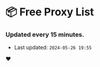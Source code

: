 # :package: Free Proxy List
### Updated every 15 minutes.

- Last updated: `2024-05-26 19:55`

:heart:
